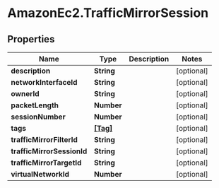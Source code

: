 # AmazonEc2.TrafficMirrorSession

## Properties

Name | Type | Description | Notes
------------ | ------------- | ------------- | -------------
**description** | **String** |  | [optional] 
**networkInterfaceId** | **String** |  | [optional] 
**ownerId** | **String** |  | [optional] 
**packetLength** | **Number** |  | [optional] 
**sessionNumber** | **Number** |  | [optional] 
**tags** | [**[Tag]**](Tag.md) |  | [optional] 
**trafficMirrorFilterId** | **String** |  | [optional] 
**trafficMirrorSessionId** | **String** |  | [optional] 
**trafficMirrorTargetId** | **String** |  | [optional] 
**virtualNetworkId** | **Number** |  | [optional] 


